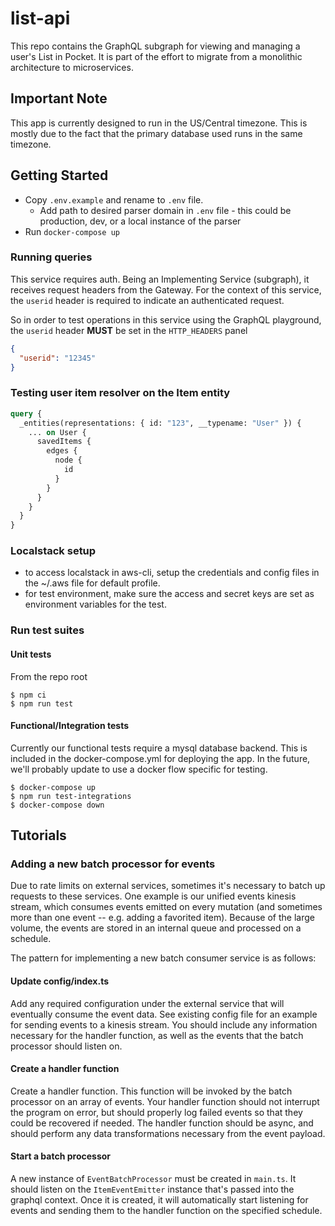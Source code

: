 # list-api

This repo contains the GraphQL subgraph for viewing and managing a user's List in Pocket. It is part of the effort to migrate from a monolithic architecture to microservices.

## Important Note

This app is currently designed to run in the US/Central timezone. This is mostly due to the fact that the primary database used runs in the same timezone.

## Getting Started

- Copy `.env.example` and rename to `.env` file.
  - Add path to desired parser domain in `.env` file - this could be production, dev, or a local instance of the parser
- Run `docker-compose up`

### Running queries

This service requires auth. Being an Implementing Service (subgraph), it receives request headers from the Gateway. For the context of this service, the `userid` header is required to indicate an authenticated request.

So in order to test operations in this service using the GraphQL playground, the `userid` header **MUST** be set in the `HTTP_HEADERS` panel

```json
{
  "userid": "12345"
}
```

### Testing user item resolver on the Item entity

```graphql
query {
  _entities(representations: { id: "123", __typename: "User" }) {
    ... on User {
      savedItems {
        edges {
          node {
            id
          }
        }
      }
    }
  }
}
```

### Localstack setup

- to access localstack in aws-cli, setup the credentials and config files in the ~/.aws file for default profile.
- for test environment, make sure the access and secret keys are set as environment variables for the test.

### Run test suites

#### Unit tests

From the repo root

```
$ npm ci
$ npm run test
```

#### Functional/Integration tests

Currently our functional tests require a mysql database backend. This is included in the docker-compose.yml for deploying the app. In the future, we'll probably update to use a docker flow specific for testing.

```
$ docker-compose up
$ npm run test-integrations
$ docker-compose down
```

## Tutorials

### Adding a new batch processor for events

Due to rate limits on external services, sometimes it's necessary to batch up requests to these services. One example is our unified events kinesis stream, which consumes events emitted on every mutation (and sometimes more than one event -- e.g. adding a favorited item). Because of the large volume, the events are stored in an internal queue and processed on a schedule.

The pattern for implementing a new batch consumer service is as follows:

#### Update config/index.ts

Add any required configuration under the external service that will eventually consume the event data. See existing config file for an example for sending events to a kinesis stream. You should include any information necessary for the handler function, as well as the events that the batch processor should listen on.

#### Create a handler function

Create a handler function. This function will be invoked by the batch processor on an array of events. Your handler function should not interrupt the program on error, but should properly log failed events so that they could be recovered if needed. The handler function should be async, and should perform any data transformations necessary from the event payload.

#### Start a batch processor

A new instance of `EventBatchProcessor` must be created in `main.ts`. It should listen on the `ItemEventEmitter` instance that's passed into the graphql context. Once it is created, it will automatically start listening for events and sending them to the handler function on the specified schedule.
